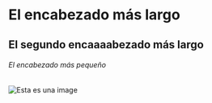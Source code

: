 # El encabezado más largo
## El segundo encaaaabezado más largo
###### El encabezado más pequeño
![Esta es una image](https://myoctocat.com/assets/images/base-octocat.svg)